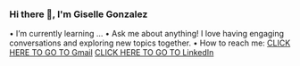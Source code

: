 ### Hi there 👋, I'm Giselle Gonzalez
 • I’m currently learning ...
 • Ask me about anything! I love having engaging conversations and exploring new topics together.
 • How to reach me: [CLICK HERE TO GO TO Gmail](gigonz44@gmail.com/image.jpg) [CLICK HERE TO GO TO LinkedIn](www.linkedin.com/in/giselle-gonzalez-564273236/image.jpg)
 
<!--
**GiselleG44/GiselleG44** is a ✨ _special_ ✨ repository because its `README.md` (this file) appears on your GitHub profile.

Here are some ideas to get you started:

- 🔭 I’m currently working on ...
- 🌱 I’m currently learning ...
- 👯 I’m looking to collaborate on ...
- 🤔 I’m looking for help with ...
- 💬 Ask me about anything! I love having engaging conversations and exploring new topics together.
- 📫 How to reach me: linkedIn
- 😄 Pronouns: ...
- ⚡ Fun fact: ...
-->
